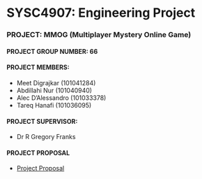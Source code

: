 # SYSC4907: Engineering Project

### PROJECT: MMOG (Multiplayer Mystery Online Game)

#### PROJECT GROUP NUMBER: 66

#### PROJECT MEMBERS: 
* Meet Digrajkar (101041284)
* Abdillahi Nur (101040940)
* Alec D’Alessandro (101033378)
* Tareq Hanafi (101036095)


#### PROJECT SUPERVISOR:
* Dr R Gregory Franks

#### PROJECT PROPOSAL
* [Project Proposal](https://docs.google.com/document/d/1N3kbB1luJuOBIwO6OK2e0vpyycl8Hvu6G77niTqvcro/edit?usp=sharing)

